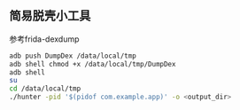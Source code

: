 ## 简易脱壳小工具
参考frida-dexdump

```bash
adb push DumpDex /data/local/tmp
adb shell chmod +x /data/local/tmp/DumpDex
adb shell
su 
cd /data/local/tmp
./hunter -pid '$(pidof com.example.app)' -o <output_dir>
```
